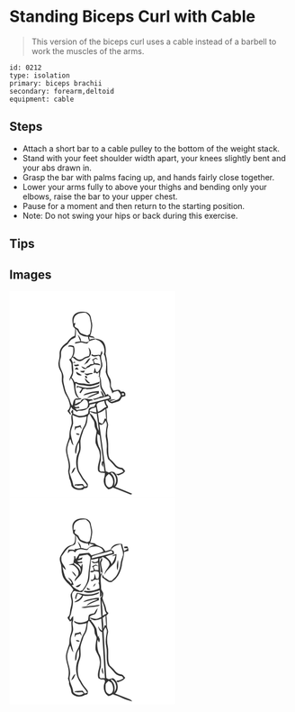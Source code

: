 # Standing Biceps Curl with Cable
> This version of the biceps curl uses a cable instead of a barbell to work the muscles of the arms.

``` 
id: 0212 
type: isolation 
primary: biceps brachii 
secondary: forearm,deltoid 
equipment: cable 
``` 

## Steps

 - Attach a short bar to a cable pulley to the bottom of the weight stack.
 - Stand with your feet shoulder width apart, your knees slightly bent and your abs drawn in.
 - Grasp the bar with palms facing up, and hands fairly close together.
 - Lower your arms fully to above your thighs and bending only your elbows, raise the bar to your upper chest.
 - Pause for a moment and then return to the starting position.
 - Note: Do not swing your hips or back during this exercise.

## Tips


## Images

<svg width="221pt" height="275pt" viewBox="0 0 221 275" xmlns="http://www.w3.org/2000/svg"><g fill="#FFF"><path d="M0 0h221v275H0V0m85.87 31.82c-3.32 4.4-1.36 10.05-.84 15 .92 1.04 1.84 2.09 2.75 3.14-.14 3.06-.3 6.12-.58 9.18-4.39 1.63-7.61 4.95-10.05 8.83-5.25 3.29-10.5 8.42-10.27 15.1.25 3.55-.39 7.03-1.23 10.45-1.07 4.55.4 9.24 2.78 13.12 2.9 4.75.6 10.44 1.92 15.54 1.56 5.48 2.17 11.3 5.27 16.24 2.72 4.05 4.15 8.71 5.13 13.44.26 2.85-1.23 5.41-3.36 7.19 1.15 1.98 2.68 3.69 4.09 5.49.98-1.84-.53-3.35-1.41-4.84.63-1.97 1.58-3.82 2.38-5.71.42.73.85 1.47 1.28 2.21 2.12 1.33 4.12 2.83 6.27 4.11 2.23-2.35 5.76-.77 8.54-1.8 3.3-.39 5.89-2.46 7.97-4.9l.64-2.59c2.67-.7 5.36-1.37 8.07-1.92-.66 1.47-1.34 2.93-2.04 4.38-2.54.39-5.37.69-7.23 2.67-.57 2.13-.69 4.35-1.04 6.52-3.49 2.32-7.75 3.73-11.97 3.23-2.74-.59-5.24-1.91-7.84-2.92-.03-1.95-.07-3.9-.2-5.84a9.253 9.253 0 0 0-2.77 3.7c.6.65 1.19 1.31 1.78 1.98-3.14 4.66.4 10.54-1.42 15.57-1.99 5.15-2.38 10.67-2.78 16.12-1.58 5.44-4.03 10.77-4.38 16.5.41 8.78 5.24 17.07 3.42 26.01-1.2 4.02 1.12 7.81 1.06 11.84 1.52 3.32 2.47 6.8 3.05 10.4 3.12 5.11 9.79 5.61 15.16 4.71.65-.59 1.31-1.17 1.98-1.74 1.33-.37 3.08-.07 4.05-1.23.97-1.22.42-2.88.52-4.29-2.51-3.87-6.09-6.95-8.06-11.17-1.41-2.86-3.71-5.32-4.39-8.51-1.91-7.79-.92-16.2 2.16-23.56 1.54-5 .11-10.26.55-15.36.69-4.69 2.74-9.01 3.99-13.55 1.49-3.14 3.87-5.9 4.44-9.43 1.44-4.11-.35-9.36 3.74-12.25 1.35 3.24 3.35 6.11 5.2 9.07 1.7 2.66.98 6.02 1.88 8.93.69 1.73 1.67 3.33 2.26 5.11-.7 5.33-2.04 10.72-1.35 16.12 1.53 4.79 5.16 8.81 5.43 14.02 1.6 7.8-3.81 15.13-2.08 22.91 1.96 2.84 5.9 2.71 8.98 2.77.53 4.46-2.62 8.6-1.2 13.09.38 3.73 2.96 6.52 5.77 8.73 2.71-.01 4.99-1.36 6.92-3.14l-.7.92c7.68 2.57 15.06 5.96 22.64 8.81 1.16.72 2.15.11 2.97-.78-7.5-3.2-15.11-6.12-22.69-9.13 5.01-4.7 4.28-13.43-.05-18.32-2.05-2.52-5.68-1.93-8.26-.67-1.4-.63-2.8-1.25-4.22-1.81-2.86-20.74-5.54-41.5-8.52-62.22 4.25 1.98 6.65-2.11 8.49-5.11.85 2.16 2 4.44 1.41 6.84-1.11 4.55-1.17 9.25-1.48 13.9.65 5.02 1.88 10.01 1.45 15.12-.45 5.14.06 10.42 1.82 15.27 2.86 2.86 5.86 5.6 8.27 8.87 2.4 3.13 6.21 4.71 10.06 5.05.72.95 1.44 1.9 2.16 2.86-3.1 2.1-6.49 3.6-10.33 2.81 1.22.73 2.33 2.79 4.03 1.93 3.21-1.22 6.9-2.24 8.5-5.61-1.17-1.39-2.23-2.9-3.66-4.03-2.02-.64-4.3-.58-6.1-1.82-3.83-2.43-5.93-6.7-9.58-9.35-1.8-1.17-2.19-3.39-2.71-5.3-1.01-6.85-.09-13.82-.96-20.67a41.845 41.845 0 0 1 .19-19.18c.6-3.09-1.75-5.78-1.49-8.85.08-4.61-.08-9.24-.9-13.78.58-.24 1.73-.72 2.3-.96l-.06-2.61c-2.05-1.89-2.56-4.59-2.9-7.23l2.17-.36c1.75 1.74 3.7 3.75 6.32 3.92 2.7-.54 5.31-1.48 7.94-2.29 2.79-.64 3.81-3.62 5.08-5.84 1.54-.49 3.08-1.01 4.62-1.53.06-1.71.51-3.69-1.01-4.93-1.14-1.67-3.44-.55-5.09-.81-1.64-4.64-6.59-1.55-9.99-1.49-1.05-1.78-2.26-3.47-3.16-5.33-.3-3.23.5-6.6-.74-9.7-1.4-3.32-3.98-6.33-3.97-10.09.01-8.03-.2-16.27-2.42-24 .88-5.65.19-12.14-3.73-16.57-4.83-3.66-11.95-4.46-17.45-1.92-.24-1.32-.49-2.64-.73-3.96 2.49.72 5.03 1.31 7.63 1.45-1.49-2.05-4.04-2.15-6.28-2.69 1.59-3.85 2.07-8.03 2.66-12.12.72-4.21-1.21-8.2-1.7-12.32-.31-4.29-4.49-7.65-8.7-7.56-5-.54-10.88.16-14.07 4.52z"/><path d="M89 31.76c3.63-3.24 8.69-3.34 13.27-3.16 2.01 1.87 4.67 3.6 5.02 6.57.75 4.26 2.29 8.51 1.53 12.89-.51 2.91-.73 5.9-1.64 8.72-.99.8-2.11 1.43-3.18 2.11-2.7-.89-5.44-1.73-8.04-2.88-2.3-1.13-3.11-3.75-4.09-5.92-1.71-1.03-3.38-2.11-5.04-3.22.35-1.67.79-3.31 1.22-4.96-.61.15-1.83.44-2.44.59-.31-3.79.05-8.3 3.39-10.74z"/><path d="M88.67 49.93c2.2 2.08 3.15 5.05 5.14 7.27 3.2 2.22 7.09 3.4 11 3.24.09 1.86.64 3.63 1.56 5.25-2.63 4.22-7.16.61-10.94.83.37-3.59-2.06-6.39-4.44-8.74 1.3 2.93 2.56 5.87 3.62 8.88-2.31.41-4.61.89-6.93 1.26l-.2 1.58c2.52-.35 4.98-1.06 7.5-1.36 2.74-.27 5.22 1.21 7.89 1.45 1.67-.18 2.3-1.88 3.16-3.06 3.19-1.11 6.38-2.29 9.7-2.98l-.15.77c8.55 1.65 13.08 11.64 10.41 19.56 1.22 1.93 1.8 4.13 1.93 6.41 1.85 5.51 1.1 11.45.52 17.12 1.43 6.37 6.13 11.84 5.54 18.62.49 3.5 2.73 6.54 3.39 10.05 1.25-2.92 4.84-2.62 7.32-3.66 1.33 1.78 3.03 3.42 3.76 5.57-.43 3.36-3.17 6.76-6.77 6.91-2.17 1.4-4.65 2.3-7.27 2.05 2-1.91 4.9-1.96 7.36-2.89-2.18-.57-4.41-.14-6.52.45.63-2.59.22-5.5-2.75-6.14-.95-1.97-2.14-2.05-3.57-.22-1.4-3.46-3.57-6.49-5.34-9.74-1.9-4.75-.5-10.25-2.91-14.88.32-2.42.27-4.87.71-7.27.72-2.45 2.07-4.69 2.61-7.2.23-5.38-4.01-11.5-.06-16.26.13-1.37-.55-2.63-.88-3.93-.68 2.03-1.36 4.06-1.93 6.12-3.81-1.23-7.83 1.4-11.3-1.35-.16.42-.49 1.28-.66 1.71 2.99 1.97 6.41 1.63 9.56.23.66.47 1.31.95 1.96 1.45.05 4.67 2.74 9.31 1.07 13.95-.86 2.33-2.35 4.35-3.61 6.47-.7-.12-2.09-.36-2.78-.47-.24-1.84-.69-3.64-1.54-5.3-.49 2.42-.92 4.85-1.45 7.27.67-.17 1.99-.5 2.65-.67.5.34 1.5 1.01 2 1.34.59-.56 1.77-1.69 2.36-2.26.08 1.33.23 4 .31 5.33l-1.81.25c.48.13 1.44.38 1.91.51 2.05 5.54.01 11.74 2.66 17.13 1.47 2.52 3.23 4.86 4.68 7.4-.18.73-.53 2.21-.7 2.95 2.06-.61 4.14-1.17 6.22-1.74.33 1.01.67 2.02 1 3.04-9.23 2.14-18.3 4.98-27.58 6.9.05-.68.13-2.04.18-2.71 1.93-.55 3.86-1.08 5.8-1.57-1.84-1.34-4.05-1.39-6.23-1.16-3.22-1.13-7.11-1.13-9.9 1.03-.25.57-.76 1.7-1.02 2.27-.57.16-1.72.47-2.29.63-1.58 1.09-3.32 1.91-5.08 2.66.11-1.92.24-3.84.37-5.76 2.85-.33 6.23.21 8.44-2.05-.82-.04-2.45-.14-3.27-.18-4.21-5.63-6.04-13.2-4.52-20.06 2.13 1.72 4.74 2.6 7.46 2.61 4.65.07 9.23 2.24 13.88.93 3.25-1.03 6.77-1.38 9.8-3.04.22-.66.68-1.97.9-2.62-6 2.27-12.6 4.82-19.04 3.09-4.18-.95-8.81.16-12.49-2.55l-2.17.36c-.78-2.44-2.38-4.43-3.98-6.36 3.79-5.81 1.8-12.74 1.51-19.16 1.18-.22 2.36-.44 3.54-.67-.27-.33-.8-.99-1.07-1.32-.53.46-1.6 1.36-2.13 1.82-.75-1.64-1.54-3.26-2.36-4.86.42-.67 1.28-2.01 1.7-2.68 3.28 2.26 6.59 6.06 10.99 5.08 2.2-.27 3.83-1.83 5.5-3.14 2.21-1.53 5.88-1.19 6.99-4.1 2.62-3.48.86-8.4-2.24-10.94 1.33 3.6 2.29 7.48.79 11.2-1.84.67-3.76 1.15-5.55 1.95-2.1 1.13-3.89 3.22-6.46 3.17-3.15.47-5.38-2.23-7.68-3.91-.44.05-1.3.14-1.73.19 2.37-4.42 2.85-9.62 1.26-14.38-2.3-.75-6.97-2.5-7.67.95 2.4-.92 4.71-.12 6.88.96-.1 3.67.4 7.62-1.37 11-1.03 1.91-1.85 4.34-4.3 4.79 1.36 2.28 3.43 4.45 3.34 7.28.08 2.76.18 5.51.49 8.26 1.01 4.82-3.8 8.38-3.19 13.24a86.48 86.48 0 0 0 1.74-3.79c5.58 5.88 3.46 14.36 6.16 21.36.9 2.46 2.77 4.38 4.82 5.93-1.8.08-4.01-.75-5.49.64-2.67 2.17-2.1 5.96-3.44 8.83-1.9-2.31-2.83-5.11-3.5-7.97-2.14-4.76-5.23-9.17-6.36-14.34-.79-4.99-3.02-9.82-2.09-14.97.86-6.91-5.23-12.09-4.79-18.88-.26-2.62.57-5.14 1.26-7.62.93-3.04-.25-6.32.84-9.34 1.21-3.2 3.67-5.79 6.54-7.59 2.88-1.75 4.07-5.11 6.54-7.29 1.78-1.29 3.92-1.93 5.79-3.09.56-3.74.64-7.55.49-11.33m25.93 38.64c-1.45.91-2.71 2.24-4.55 2.19 1.88 1.49 2.5 3.73 2.14 6.07-1.34.07-2.68.14-4.02.2-1.2 1.39-2.78 2.29-4.51 2.86-.64.83-1.28 1.66-1.91 2.49-1.97-.83-3.89-1.78-5.87-2.57 1.11 2.15 2.99 3.57 5.42 3.79 1.66-1.3 3.51-2.35 5.55-2.91.34-.35 1.02-1.06 1.36-1.41 1.84-.37 3.61-.99 5.22-1.96 2.74.19 5.44.67 8.09 1.4-1.22-3.16-4.75-2.84-7.53-2.97-.55-1.36-1.15-2.69-1.83-3.99.85-.71 1.7-1.43 2.56-2.15 1.16.48 2.32.94 3.5 1.38-1.07-.86-2-2.83-3.62-2.42m-15.13 9.28c1.56-.85 3.08-1.79 4.6-2.71 1.27-2.16 2.83-4.14 4.19-6.25-4.5.92-5.9 5.94-8.79 8.96m-13.51.01c1.38 3.03 4.58 1.54 7.03 1.02-.27-.45-.8-1.35-1.07-1.8-1.93.64-3.94.82-5.96.78m.87 5.83c1.85.25 3.72.38 5.58.58-.83-1.05-1.68-2.09-2.53-3.13-1.04.83-2.06 1.67-3.05 2.55m7.45 2.53c1.07 1.72 2.96 1.95 4.81 2.07.59-.92 1.17-1.83 1.75-2.76-2.19.24-4.38.44-6.56.69m-5.13.86c-.51 3.91 4.28 5.68 7.44 4.75-2.37-1.75-4.9-3.26-7.44-4.75m10.58 2.1c1.25 1.08 2.31 2.7 4.12 2.78 1.06-.42 2.09-.88 3.11-1.37 1.6-.15 3.19-.46 4.46-1.53-4.03-1.47-7.73 1.9-11.69.12m1.32 3.55c-.71 1.35 1.21 3.35 2.57 2.77.52-1.32-1.1-3.71-2.57-2.77m-.37 2.75c.23 3.46 3.17 7.75 7.09 6.94-2.48-2.2-4.82-4.53-7.09-6.94m5.28 12.96c-5.57.68-10.77-1.71-16.14-2.7.05.88.14 2.64.19 3.52.36-.48 1.1-1.45 1.47-1.94 1.79.67 3.59 1.34 5.34 2.12-1.08 1.78-2.29 3.47-3.52 5.14.5.36 1 .73 1.5 1.11 1.34-1.66 2.46-3.47 3.28-5.44 1.09-.26 2.18-.5 3.27-.75 1.11.69 2.36 1.06 3.68.89 4.99-.1 9.98-1.29 14.41-3.63.15-.6.45-1.81.6-2.42-3.97 3.09-9.25 3.57-14.08 4.1m-4.09 7.66c-1.41.28-2.35 1.41-3.3 2.38 6.25-.89 12.31-4.26 18.66-3.33-4.75 2.08-10.08 3.4-13.82 7.23 5.51-1.58 10.56-4.55 16.02-6.37-.05-1.06-.09-2.12-.12-3.17-5.94.12-11.8 1.48-17.44 3.26m19.93-3.96c.52 2.72 1.75 5.2 2.77 7.75l-2.97-.08c-3.18 1.9-6.77 3.02-10.47 3.25.72.49 1.45.99 2.18 1.49 4.27-1.17 8.43-2.82 12.85-3.31-.03-.99-.07-1.97-.11-2.95-.99-2.32-2.25-4.55-4.25-6.15zM150.19 136.2c.88-1.55 3.62-.09 2.38 1.44-.92 1.53-3.6.12-2.38-1.44z"/><path d="M133.28 144.17c3.1-1.29-.09 3.31 0 0zM86.49 152.44c5.32-.76 9.45-4.36 12.77-8.35 5.98-.55 7.31 8.06 3.62 11.6-4.45 1.26-9.04 1.95-13.63 2.49l.28-.96c-.58-.3-1.73-.89-2.3-1.18 2.1-.25 4.2-.48 6.3-.74l-.96-1.95c-2.26.99-4.58 1.56-6.08-.91zM116.25 150.6c2.43-3.38 6.68-3.64 10.36-4.65.3 2.82 1.14 5.55 3.06 7.69-4.16 1.73-7.19 5.31-11.43 6.93-.98-3.26-1.43-6.63-1.99-9.97zM106.76 159.31c1.22-3.81 5.52-3.93 8.71-5 .25 2.32.45 4.65.55 6.98-3.09-.66-6.14-1.5-9.26-1.98zM118.01 162.26c3.74-1.15 7.17-3.06 10.16-5.59.28 4.32.49 8.65.79 12.96l-2.03-.04c-.7 2.36-1.18 4.94-2.96 6.78-1.58-.47-2.94-1.41-4.36-2.21-.44-3.98-1.07-7.93-1.6-11.9zM107.3 160.02c2.78 1.71 5.79 3.12 9.15 2.69.98 7.65 2.3 15.26 2.82 22.95-1.7-2.56-2.61-5.51-2.66-8.57-.12-3.88-2.83-6.87-4.63-10.1-1.11-2-3-3.34-4.87-4.57l.19-2.4zM84.02 164.67c2.99 1.02 5.75 2.76 8.88 3.32 3.47.18 6.86-.82 10.22-1.53-.75 4.46-1.18 9.15-3.42 13.17-3.58 5.58-4.94 12.18-7.14 18.34-1.99 3.79-4.14 7.61-4.7 11.93-.23 2.31-.73 4.93.9 6.88 1.31-5.23.57-11.06 4.08-15.58.11 3.28.35 6.58-.05 9.85-.77 3.37-2.72 6.39-3.25 9.84-.99 6.48-.67 13.38 1.94 19.46 2.06 3.37 3.88 6.88 5.99 10.21 2.36 2.65 4.62 5.4 6.33 8.54-1.18.4-2.37.79-3.56 1.16-.89-1.22-1.4-2.81-2.65-3.71-3.32.2-6.65.32-9.96.6-.25.41-.77 1.23-1.03 1.64l2.94-.42c3.09 1.76 7.27-1.92 9.33 1.84-4.34 4.1-13.57 2.2-14.09-4.31-1.13-5.09-3.63-9.77-4.71-14.88-.02-2.01.56-3.95.8-5.93.96-9.26-5.06-17.76-3.66-27.02.79-3.99 2.09-7.89 3.83-11.56 1.55 2.78 1.48 6.71 4.42 8.54-1.45-5.28-3.09-10.54-3.74-15.99.09-4.54 2.33-8.61 3.26-12.97.1-3.83-.7-7.61-.96-11.42m3.44 15.19c-.15 1.78-.3 3.56-.36 5.35.68-1.12 1.34-2.24 1.99-3.37 1.71-.41 3.42-.85 5.11-1.34.7 1.07 1.43 2.12 2.2 3.16-.41-1.91-.99-3.76-1.6-5.61-2.3 1.14-4.76 1.84-7.34 1.81m1.34 9.26c.73 2.32 2.91 2.05 4.91 1.75-.86-2.05-3.13-1.64-4.91-1.75m-6.22 53.65a69.27 69.27 0 0 0 3.09-2.84c.7-1.93 1.66-3.74 2.58-5.57-3.63 1.04-4.52 5.32-5.67 8.41zM119.34 206.75c-2.02-5.33-2.7-11.4-1.85-17.06.74.57 2.22 1.7 2.96 2.27 1.49 11.57 3.16 23.12 4.63 34.69-.4-.01-1.22-.03-1.63-.05-.18 1.27-.36 2.54-.55 3.8.81 1.34 1.64 2.66 2.52 3.95-.3-2.05-.73-4.06-.95-6.12 2.06 3.49 1.55 7.85 2.49 11.72-1.77.02-3.54.03-5.3.05-.57-.95-1.76-1.7-1.52-2.95.08-4.07.47-8.2 1.83-12.05.09-6.14 1.12-12.91-2.63-18.25zM129.25 242.21c.54.63.54.63 0 0zM135.18 242.3c.25-.27.77-.8 1.03-1.07 6.6 3.18 8.18 12.51 3.3 17.87 1.98-5.82.78-12.96-4.33-16.8z"/><path d="M128.3 249.01c.01-2.56 2.58-3.94 3.98-5.76 5.35 2.7 7.71 9.82 5.06 15.18-1.03 2.28-4.39 3.46-6.33 1.62-3.26-2.63-2.88-7.29-2.71-11.04z"/></g><g fill="#333"><path d="M85.87 31.82c3.19-4.36 9.07-5.06 14.07-4.52 4.21-.09 8.39 3.27 8.7 7.56.49 4.12 2.42 8.11 1.7 12.32-.59 4.09-1.07 8.27-2.66 12.12 2.24.54 4.79.64 6.28 2.69-2.6-.14-5.14-.73-7.63-1.45.24 1.32.49 2.64.73 3.96 5.5-2.54 12.62-1.74 17.45 1.92 3.92 4.43 4.61 10.92 3.73 16.57 2.22 7.73 2.43 15.97 2.42 24-.01 3.76 2.57 6.77 3.97 10.09 1.24 3.1.44 6.47.74 9.7.9 1.86 2.11 3.55 3.16 5.33 3.4-.06 8.35-3.15 9.99 1.49 1.65.26 3.95-.86 5.09.81 1.52 1.24 1.07 3.22 1.01 4.93-1.54.52-3.08 1.04-4.62 1.53-1.27 2.22-2.29 5.2-5.08 5.84-2.63.81-5.24 1.75-7.94 2.29-2.62-.17-4.57-2.18-6.32-3.92l-2.17.36c.34 2.64.85 5.34 2.9 7.23l.06 2.61c-.57.24-1.72.72-2.3.96.82 4.54.98 9.17.9 13.78-.26 3.07 2.09 5.76 1.49 8.85a41.845 41.845 0 0 0-.19 19.18c.87 6.85-.05 13.82.96 20.67.52 1.91.91 4.13 2.71 5.3 3.65 2.65 5.75 6.92 9.58 9.35 1.8 1.24 4.08 1.18 6.1 1.82 1.43 1.13 2.49 2.64 3.66 4.03-1.6 3.37-5.29 4.39-8.5 5.61-1.7.86-2.81-1.2-4.03-1.93 3.84.79 7.23-.71 10.33-2.81-.72-.96-1.44-1.91-2.16-2.86-3.85-.34-7.66-1.92-10.06-5.05-2.41-3.27-5.41-6.01-8.27-8.87-1.76-4.85-2.27-10.13-1.82-15.27.43-5.11-.8-10.1-1.45-15.12.31-4.65.37-9.35 1.48-13.9.59-2.4-.56-4.68-1.41-6.84-1.84 3-4.24 7.09-8.49 5.11 2.98 20.72 5.66 41.48 8.52 62.22 1.42.56 2.82 1.18 4.22 1.81 2.58-1.26 6.21-1.85 8.26.67 4.33 4.89 5.06 13.62.05 18.32 7.58 3.01 15.19 5.93 22.69 9.13-.82.89-1.81 1.5-2.97.78-7.58-2.85-14.96-6.24-22.64-8.81l.7-.92c-1.93 1.78-4.21 3.13-6.92 3.14-2.81-2.21-5.39-5-5.77-8.73-1.42-4.49 1.73-8.63 1.2-13.09-3.08-.06-7.02.07-8.98-2.77-1.73-7.78 3.68-15.11 2.08-22.91-.27-5.21-3.9-9.23-5.43-14.02-.69-5.4.65-10.79 1.35-16.12-.59-1.78-1.57-3.38-2.26-5.11-.9-2.91-.18-6.27-1.88-8.93-1.85-2.96-3.85-5.83-5.2-9.07-4.09 2.89-2.3 8.14-3.74 12.25-.57 3.53-2.95 6.29-4.44 9.43-1.25 4.54-3.3 8.86-3.99 13.55-.44 5.1.99 10.36-.55 15.36-3.08 7.36-4.07 15.77-2.16 23.56.68 3.19 2.98 5.65 4.39 8.51 1.97 4.22 5.55 7.3 8.06 11.17-.1 1.41.45 3.07-.52 4.29-.97 1.16-2.72.86-4.05 1.23-.67.57-1.33 1.15-1.98 1.74-5.37.9-12.04.4-15.16-4.71-.58-3.6-1.53-7.08-3.05-10.4.06-4.03-2.26-7.82-1.06-11.84 1.82-8.94-3.01-17.23-3.42-26.01.35-5.73 2.8-11.06 4.38-16.5.4-5.45.79-10.97 2.78-16.12 1.82-5.03-1.72-10.91 1.42-15.57-.59-.67-1.18-1.33-1.78-1.98a9.253 9.253 0 0 1 2.77-3.7c.13 1.94.17 3.89.2 5.84 2.6 1.01 5.1 2.33 7.84 2.92 4.22.5 8.48-.91 11.97-3.23.35-2.17.47-4.39 1.04-6.52 1.86-1.98 4.69-2.28 7.23-2.67.7-1.45 1.38-2.91 2.04-4.38-2.71.55-5.4 1.22-8.07 1.92l-.64 2.59c-2.08 2.44-4.67 4.51-7.97 4.9-2.78 1.03-6.31-.55-8.54 1.8-2.15-1.28-4.15-2.78-6.27-4.11-.43-.74-.86-1.48-1.28-2.21-.8 1.89-1.75 3.74-2.38 5.71.88 1.49 2.39 3 1.41 4.84-1.41-1.8-2.94-3.51-4.09-5.49 2.13-1.78 3.62-4.34 3.36-7.19-.98-4.73-2.41-9.39-5.13-13.44-3.1-4.94-3.71-10.76-5.27-16.24-1.32-5.1.98-10.79-1.92-15.54-2.38-3.88-3.85-8.57-2.78-13.12.84-3.42 1.48-6.9 1.23-10.45-.23-6.68 5.02-11.81 10.27-15.1 2.44-3.88 5.66-7.2 10.05-8.83.28-3.06.44-6.12.58-9.18-.91-1.05-1.83-2.1-2.75-3.14-.52-4.95-2.48-10.6.84-15m3.13-.06c-3.34 2.44-3.7 6.95-3.39 10.74.61-.15 1.83-.44 2.44-.59-.43 1.65-.87 3.29-1.22 4.96 1.66 1.11 3.33 2.19 5.04 3.22.98 2.17 1.79 4.79 4.09 5.92 2.6 1.15 5.34 1.99 8.04 2.88 1.07-.68 2.19-1.31 3.18-2.11.91-2.82 1.13-5.81 1.64-8.72.76-4.38-.78-8.63-1.53-12.89-.35-2.97-3.01-4.7-5.02-6.57-4.58-.18-9.64-.08-13.27 3.16m-.33 18.17c.15 3.78.07 7.59-.49 11.33-1.87 1.16-4.01 1.8-5.79 3.09-2.47 2.18-3.66 5.54-6.54 7.29-2.87 1.8-5.33 4.39-6.54 7.59-1.09 3.02.09 6.3-.84 9.34-.69 2.48-1.52 5-1.26 7.62-.44 6.79 5.65 11.97 4.79 18.88-.93 5.15 1.3 9.98 2.09 14.97 1.13 5.17 4.22 9.58 6.36 14.34.67 2.86 1.6 5.66 3.5 7.97 1.34-2.87.77-6.66 3.44-8.83 1.48-1.39 3.69-.56 5.49-.64-2.05-1.55-3.92-3.47-4.82-5.93-2.7-7-.58-15.48-6.16-21.36a86.48 86.48 0 0 1-1.74 3.79c-.61-4.86 4.2-8.42 3.19-13.24-.31-2.75-.41-5.5-.49-8.26.09-2.83-1.98-5-3.34-7.28 2.45-.45 3.27-2.88 4.3-4.79 1.77-3.38 1.27-7.33 1.37-11-2.17-1.08-4.48-1.88-6.88-.96.7-3.45 5.37-1.7 7.67-.95 1.59 4.76 1.11 9.96-1.26 14.38.43-.05 1.29-.14 1.73-.19 2.3 1.68 4.53 4.38 7.68 3.91 2.57.05 4.36-2.04 6.46-3.17 1.79-.8 3.71-1.28 5.55-1.95 1.5-3.72.54-7.6-.79-11.2 3.1 2.54 4.86 7.46 2.24 10.94-1.11 2.91-4.78 2.57-6.99 4.1-1.67 1.31-3.3 2.87-5.5 3.14-4.4.98-7.71-2.82-10.99-5.08-.42.67-1.28 2.01-1.7 2.68.82 1.6 1.61 3.22 2.36 4.86.53-.46 1.6-1.36 2.13-1.82.27.33.8.99 1.07 1.32-1.18.23-2.36.45-3.54.67.29 6.42 2.28 13.35-1.51 19.16 1.6 1.93 3.2 3.92 3.98 6.36l2.17-.36c3.68 2.71 8.31 1.6 12.49 2.55 6.44 1.73 13.04-.82 19.04-3.09-.22.65-.68 1.96-.9 2.62-3.03 1.66-6.55 2.01-9.8 3.04-4.65 1.31-9.23-.86-13.88-.93-2.72-.01-5.33-.89-7.46-2.61-1.52 6.86.31 14.43 4.52 20.06.82.04 2.45.14 3.27.18-2.21 2.26-5.59 1.72-8.44 2.05-.13 1.92-.26 3.84-.37 5.76 1.76-.75 3.5-1.57 5.08-2.66.57-.16 1.72-.47 2.29-.63.26-.57.77-1.7 1.02-2.27 2.79-2.16 6.68-2.16 9.9-1.03 2.18-.23 4.39-.18 6.23 1.16-1.94.49-3.87 1.02-5.8 1.57-.05.67-.13 2.03-.18 2.71 9.28-1.92 18.35-4.76 27.58-6.9-.33-1.02-.67-2.03-1-3.04-2.08.57-4.16 1.13-6.22 1.74.17-.74.52-2.22.7-2.95-1.45-2.54-3.21-4.88-4.68-7.4-2.65-5.39-.61-11.59-2.66-17.13-.47-.13-1.43-.38-1.91-.51l1.81-.25c-.08-1.33-.23-4-.31-5.33-.59.57-1.77 1.7-2.36 2.26-.5-.33-1.5-1-2-1.34-.66.17-1.98.5-2.65.67.53-2.42.96-4.85 1.45-7.27.85 1.66 1.3 3.46 1.54 5.3.69.11 2.08.35 2.78.47 1.26-2.12 2.75-4.14 3.61-6.47 1.67-4.64-1.02-9.28-1.07-13.95-.65-.5-1.3-.98-1.96-1.45-3.15 1.4-6.57 1.74-9.56-.23.17-.43.5-1.29.66-1.71 3.47 2.75 7.49.12 11.3 1.35.57-2.06 1.25-4.09 1.93-6.12.33 1.3 1.01 2.56.88 3.93-3.95 4.76.29 10.88.06 16.26-.54 2.51-1.89 4.75-2.61 7.2-.44 2.4-.39 4.85-.71 7.27 2.41 4.63 1.01 10.13 2.91 14.88 1.77 3.25 3.94 6.28 5.34 9.74 1.43-1.83 2.62-1.75 3.57.22 2.97.64 3.38 3.55 2.75 6.14 2.11-.59 4.34-1.02 6.52-.45-2.46.93-5.36.98-7.36 2.89 2.62.25 5.1-.65 7.27-2.05 3.6-.15 6.34-3.55 6.77-6.91-.73-2.15-2.43-3.79-3.76-5.57-2.48 1.04-6.07.74-7.32 3.66-.66-3.51-2.9-6.55-3.39-10.05.59-6.78-4.11-12.25-5.54-18.62.58-5.67 1.33-11.61-.52-17.12-.13-2.28-.71-4.48-1.93-6.41 2.67-7.92-1.86-17.91-10.41-19.56l.15-.77c-3.32.69-6.51 1.87-9.7 2.98-.86 1.18-1.49 2.88-3.16 3.06-2.67-.24-5.15-1.72-7.89-1.45-2.52.3-4.98 1.01-7.5 1.36l.2-1.58c2.32-.37 4.62-.85 6.93-1.26-1.06-3.01-2.32-5.95-3.62-8.88 2.38 2.35 4.81 5.15 4.44 8.74 3.78-.22 8.31 3.39 10.94-.83-.92-1.62-1.47-3.39-1.56-5.25-3.91.16-7.8-1.02-11-3.24-1.99-2.22-2.94-5.19-5.14-7.27m61.52 86.27c-1.22 1.56 1.46 2.97 2.38 1.44 1.24-1.53-1.5-2.99-2.38-1.44m-16.91 7.97c-.09 3.31 3.1-1.29 0 0m-46.79 8.27c1.5 2.47 3.82 1.9 6.08.91l.96 1.95c-2.1.26-4.2.49-6.3.74.57.29 1.72.88 2.3 1.18l-.28.96c4.59-.54 9.18-1.23 13.63-2.49 3.69-3.54 2.36-12.15-3.62-11.6-3.32 3.99-7.45 7.59-12.77 8.35m29.76-1.84c.56 3.34 1.01 6.71 1.99 9.97 4.24-1.62 7.27-5.2 11.43-6.93-1.92-2.14-2.76-4.87-3.06-7.69-3.68 1.01-7.93 1.27-10.36 4.65m-9.49 8.71c3.12.48 6.17 1.32 9.26 1.98-.1-2.33-.3-4.66-.55-6.98-3.19 1.07-7.49 1.19-8.71 5m11.25 2.95c.53 3.97 1.16 7.92 1.6 11.9 1.42.8 2.78 1.74 4.36 2.21 1.78-1.84 2.26-4.42 2.96-6.78l2.03.04c-.3-4.31-.51-8.64-.79-12.96-2.99 2.53-6.42 4.44-10.16 5.59m-10.71-2.24l-.19 2.4c1.87 1.23 3.76 2.57 4.87 4.57 1.8 3.23 4.51 6.22 4.63 10.1.05 3.06.96 6.01 2.66 8.57-.52-7.69-1.84-15.3-2.82-22.95-3.36.43-6.37-.98-9.15-2.69m-23.28 4.65c.26 3.81 1.06 7.59.96 11.42-.93 4.36-3.17 8.43-3.26 12.97.65 5.45 2.29 10.71 3.74 15.99-2.94-1.83-2.87-5.76-4.42-8.54a49.502 49.502 0 0 0-3.83 11.56c-1.4 9.26 4.62 17.76 3.66 27.02-.24 1.98-.82 3.92-.8 5.93 1.08 5.11 3.58 9.79 4.71 14.88.52 6.51 9.75 8.41 14.09 4.31-2.06-3.76-6.24-.08-9.33-1.84l-2.94.42c.26-.41.78-1.23 1.03-1.64 3.31-.28 6.64-.4 9.96-.6 1.25.9 1.76 2.49 2.65 3.71 1.19-.37 2.38-.76 3.56-1.16-1.71-3.14-3.97-5.89-6.33-8.54-2.11-3.33-3.93-6.84-5.99-10.21-2.61-6.08-2.93-12.98-1.94-19.46.53-3.45 2.48-6.47 3.25-9.84.4-3.27.16-6.57.05-9.85-3.51 4.52-2.77 10.35-4.08 15.58-1.63-1.95-1.13-4.57-.9-6.88.56-4.32 2.71-8.14 4.7-11.93 2.2-6.16 3.56-12.76 7.14-18.34 2.24-4.02 2.67-8.71 3.42-13.17-3.36.71-6.75 1.71-10.22 1.53-3.13-.56-5.89-2.3-8.88-3.32m35.32 42.08c3.75 5.34 2.72 12.11 2.63 18.25-1.36 3.85-1.75 7.98-1.83 12.05-.24 1.25.95 2 1.52 2.95 1.76-.02 3.53-.03 5.3-.05-.94-3.87-.43-8.23-2.49-11.72.22 2.06.65 4.07.95 6.12-.88-1.29-1.71-2.61-2.52-3.95.19-1.26.37-2.53.55-3.8.41.02 1.23.04 1.63.05-1.47-11.57-3.14-23.12-4.63-34.69-.74-.57-2.22-1.7-2.96-2.27-.85 5.66-.17 11.73 1.85 17.06m9.91 35.46c.54.63.54.63 0 0m5.93.09c5.11 3.84 6.31 10.98 4.33 16.8 4.88-5.36 3.3-14.69-3.3-17.87-.26.27-.78.8-1.03 1.07m-6.88 6.71c-.17 3.75-.55 8.41 2.71 11.04 1.94 1.84 5.3.66 6.33-1.62 2.65-5.36.29-12.48-5.06-15.18-1.4 1.82-3.97 3.2-3.98 5.76z"/><path d="M114.6 88.57c1.62-.41 2.55 1.56 3.62 2.42-1.18-.44-2.34-.9-3.5-1.38-.86.72-1.71 1.44-2.56 2.15.68 1.3 1.28 2.63 1.83 3.99 2.78.13 6.31-.19 7.53 2.97-2.65-.73-5.35-1.21-8.09-1.4-1.61.97-3.38 1.59-5.22 1.96-.34.35-1.02 1.06-1.36 1.41-2.04.56-3.89 1.61-5.55 2.91-2.43-.22-4.31-1.64-5.42-3.79 1.98.79 3.9 1.74 5.87 2.57.63-.83 1.27-1.66 1.91-2.49 1.73-.57 3.31-1.47 4.51-2.86 1.34-.06 2.68-.13 4.02-.2.36-2.34-.26-4.58-2.14-6.07 1.84.05 3.1-1.28 4.55-2.19z"/><path d="M99.47 97.85c2.89-3.02 4.29-8.04 8.79-8.96-1.36 2.11-2.92 4.09-4.19 6.25-1.52.92-3.04 1.86-4.6 2.71zM85.96 97.86c2.02.04 4.03-.14 5.96-.78.27.45.8 1.35 1.07 1.8-2.45.52-5.65 2.01-7.03-1.02zM86.83 103.69c.99-.88 2.01-1.72 3.05-2.55.85 1.04 1.7 2.08 2.53 3.13-1.86-.2-3.73-.33-5.58-.58zM94.28 106.22c2.18-.25 4.37-.45 6.56-.69-.58.93-1.16 1.84-1.75 2.76-1.85-.12-3.74-.35-4.81-2.07zM89.15 107.08c2.54 1.49 5.07 3 7.44 4.75-3.16.93-7.95-.84-7.44-4.75zM99.73 109.18c3.96 1.78 7.66-1.59 11.69-.12-1.27 1.07-2.86 1.38-4.46 1.53-1.02.49-2.05.95-3.11 1.37-1.81-.08-2.87-1.7-4.12-2.78zM101.05 112.73c1.47-.94 3.09 1.45 2.57 2.77-1.36.58-3.28-1.42-2.57-2.77zM100.68 115.48c2.27 2.41 4.61 4.74 7.09 6.94-3.92.81-6.86-3.48-7.09-6.94zM105.96 128.44c4.83-.53 10.11-1.01 14.08-4.1-.15.61-.45 1.82-.6 2.42-4.43 2.34-9.42 3.53-14.41 3.63-1.32.17-2.57-.2-3.68-.89-1.09.25-2.18.49-3.27.75-.82 1.97-1.94 3.78-3.28 5.44-.5-.38-1-.75-1.5-1.11 1.23-1.67 2.44-3.36 3.52-5.14-1.75-.78-3.55-1.45-5.34-2.12-.37.49-1.11 1.46-1.47 1.94-.05-.88-.14-2.64-.19-3.52 5.37.99 10.57 3.38 16.14 2.7zM101.87 136.1c5.64-1.78 11.5-3.14 17.44-3.26.03 1.05.07 2.11.12 3.17-5.46 1.82-10.51 4.79-16.02 6.37 3.74-3.83 9.07-5.15 13.82-7.23-6.35-.93-12.41 2.44-18.66 3.33.95-.97 1.89-2.1 3.3-2.38z"/><path d="M121.8 132.14c2 1.6 3.26 3.83 4.25 6.15.04.98.08 1.96.11 2.95-4.42.49-8.58 2.14-12.85 3.31-.73-.5-1.46-1-2.18-1.49 3.7-.23 7.29-1.35 10.47-3.25l2.97.08c-1.02-2.55-2.25-5.03-2.77-7.75zM87.46 179.86c2.58.03 5.04-.67 7.34-1.81.61 1.85 1.19 3.7 1.6 5.61-.77-1.04-1.5-2.09-2.2-3.16-1.69.49-3.4.93-5.11 1.34-.65 1.13-1.31 2.25-1.99 3.37.06-1.79.21-3.57.36-5.35zM88.8 189.12c1.78.11 4.05-.3 4.91 1.75-2 .3-4.18.57-4.91-1.75zM82.58 242.77c1.15-3.09 2.04-7.37 5.67-8.41-.92 1.83-1.88 3.64-2.58 5.57-1 .98-2.03 1.92-3.09 2.84z"/></g></svg>
<svg width="221pt" height="275pt" viewBox="0 0 221 275" xmlns="http://www.w3.org/2000/svg"><g fill="#FFF"><path d="M0 0h221v275H0V0m85.85 31.84c-3.29 4.39-1.33 10.01-.84 14.95.92 1.04 1.84 2.08 2.76 3.13-.36 4.27.69 9.73-3.66 12.31-8.38 1-12.69 8.91-16.27 15.57-1.61 3.44-.18 7.12.88 10.48 1 4.54.45 9.32 1.78 13.82 1.69 8.57 10.44 12.7 14.78 19.71-.89 2.16-2.47 3.94-3.41 6.07-.71 2.72.56 5.42.94 8.1.97 5.63-1.97 10.88-2.1 16.46-.01 2.64-1.26 4.98-3.31 6.62.65 2.11 2.16 3.75 3.55 5.4.49-.38 1.48-1.14 1.98-1.52-1.06 5.63 1.25 11.53-.92 16.98-1.7 4.67-1.85 9.68-2.3 14.57-1.49 5.12-3.67 10.09-4.32 15.43-.31 7.22 3.38 13.88 3.68 21.04.04 3.16-.08 6.36-.98 9.41.51 1.55 1.02 3.1 1.53 4.66-.9 3.97 2.24 7.18 2.59 11 .27 1.27.31 2.64.96 3.8 3.95 4.93 11.86 6.04 17.06 2.54 1.37-.56 3.39-.32 4.14-1.84.34-1.21.2-2.49.27-3.72-2.55-3.89-6.1-7.03-8.12-11.25-1.44-2.87-3.72-5.36-4.41-8.56-1.84-7.55-.99-15.74 1.94-22.91 1.91-5.16.29-10.72.79-16.04.59-3.84 2.03-7.45 3.26-11.1.86-4.3 4.47-7.42 5.15-11.79 1.26-3.87.15-8.35 2.78-11.75 2.5 2.48 4.37 5.49 6.16 8.5 1.96 3.14.7 7.19 2.52 10.38.55 1.5 1.87 2.92 1.55 4.61-.86 4.95-1.77 9.96-1.33 15 1.51 4.88 5.2 8.95 5.49 14.23 1.68 7.93-4.12 15.46-1.9 23.34 2.22 2.19 5.46 2.32 8.39 2.34l.6 2.94c-3.25 6.38-1.83 15.01 4.48 18.94 2.67-.2 4.94-1.53 6.97-3.17l-.85.87c8.76 2.66 16.81 7.52 25.8 9.33-1.58-2.27-4.29-3.04-6.71-4.02-5.42-2.07-10.77-4.31-16.17-6.41 5.82-5.57 4.05-16.58-2.94-20.43-1.86.45-3.73.88-5.55 1.49-1.07-.59-2.13-1.17-3.2-1.75-1.5-20.48-2.33-41.01-3.71-61.5-.04-2.3 1.63-4.14 2.64-6.07.76 1.92 2.04 3.83 1.72 6.01-1.1 6.62-2.34 13.5-.77 20.14 1.7 8.31-1.02 17.16 2.51 25.15 2.8 2.86 5.76 5.58 8.18 8.8 2.41 3.19 6.27 4.73 10.15 5.15.7.93 1.41 1.86 2.11 2.81-2.72 1.72-5.58 3.22-8.9 3.1-1.05 1.51 1.45 2.14 2.52 1.67 3.23-1.23 6.88-2.3 8.62-5.59-1.63-1.71-2.86-4.4-5.53-4.5-3.5-.29-6.34-2.59-8.47-5.22-1.93-2.69-4.65-4.63-6.84-7.04-3.19-7.73-.95-16.33-2.22-24.4-1.4-6.31-1.35-12.97.18-19.25.57-3.07-1.7-5.76-1.47-8.82.05-4.47-.1-8.96-.8-13.39 1.18-.98 2.23-2.11 2.79-3.57-1.06-1.25-2.72-2.28-2.84-4.08-.61-5.62-3.72-10.48-5.1-15.88.38-2.34 1.52-4.67.84-7.06-.86-2.02-2.83-3.64-2.6-6 .07-6.63-2.13-13.62 1.31-19.82-.74-.09-1.32.14-1.73.68-.1.39-.29 1.16-.39 1.55-.65-7.4-1.44-14.8-1.29-22.24.29.06.87.2 1.16.27a94.72 94.72 0 0 1 3.06-2.2c4.12 2.1 9.67 5.16 8.99 10.62-1.96 4.51-6.28 8.02-6.69 13.19 2.65-6.12 8.31-9.83 12.58-14.66 3.18-3.57 3.18-8.44 3.54-12.91-2.3.53-4.61 1.24-6.44 2.81 1.79-.29 3.56-.67 5.35-.99a34.61 34.61 0 0 1-5.44 11.59c-1.09-4.49-4.66-7.48-8.14-10.18 3.71-1.26 7.52-2.17 11.33-3.06-.08-1.27-.21-2.53-.4-3.78-1.13-.77-2.31-1.46-3.53-2.07 2.64-4.65 8.04-6.4 12.99-7.3.78 4.83 3.35 9.44 2.99 14.39-1.24 3.94-2.85 7.79-3.34 11.93-.44 4.88-2.28 9.49-4.5 13.81-1.71 3.37-4.8 5.65-7.32 8.37-1.05.06-2.1.11-3.14.16-2.18-1.75-4.51-3.29-6.92-4.69-.89-1.36-1.71-2.77-2.64-4.11.04 1.11.12 3.33.15 4.44 4.04 2.04 7.33 6.89 12.28 6.07 7.81-4.49 12.22-13.19 13.71-21.84.55-6.2 3.1-12.06 2.97-18.34a46.9 46.9 0 0 0 5.86-1.34c.26-2.18-.33-4.23-1.6-6-1.28.06-2.56.13-3.84.2-.05.47-.15 1.43-.19 1.9 1.62.11 3.24.25 4.85.42-1.36 1.59-3.21 2.6-4.95 3.71-1.1-3.07-2.07-6.19-2.56-9.41-5.87-1.21-14.1.81-15.32 7.47-2.36.83-4.75 1.55-7.14 2.26-1.23-1.93-2.3-4.17-4.39-5.31-3.23-1.8-7.21-2.32-9.72-5.27-2.04-.28-4.08-.56-6.11-.87 1.37-4 2.01-8.2 2.61-12.37.68-4.18-1.19-8.15-1.7-12.24-.32-4.29-4.45-7.67-8.67-7.59-5.02-.56-10.92.15-14.13 4.53m34.76 54.06c.1 4.17 1.41 8.2 1.34 12.39.74.55 1.52 1.06 2.33 1.51-.13-4.71-2.05-9.16-2.09-13.87 1.1-2.07 2.58-4.05.97-6.45-.9 2.11-2.05 4.16-2.55 6.42m23.58 10.51c1.22-4.57 1.24-9.39.7-14.06-1.45 4.44-2.44 9.59-.7 14.06z"/><path d="M88.97 31.78c3.66-3.26 8.75-3.37 13.37-3.17 1.98 1.89 4.61 3.64 4.97 6.6.66 3.93 2.06 7.81 1.63 11.85-.39 3.47-1.06 6.92-2.12 10.24-.75.38-2.24 1.14-2.98 1.51-2.86-.93-5.79-1.72-8.47-3.1-1.83-1.38-2.61-3.59-3.51-5.59-1.68-1.02-3.39-2.03-4.87-3.34.05-1.69.61-3.3 1-4.93-.6.17-1.81.52-2.42.69-.21-3.79.05-8.31 3.4-10.76z"/><path d="M88.68 49.88c2.11 2.17 3.16 5.1 5.16 7.33 3.26 2.02 6.98 3.43 10.87 3.26.32.85.97 2.56 1.29 3.41.18-.84.55-2.52.73-3.36 2.1.66 4.21 1.25 6.33 1.84-3.62.83-6.75 2.74-9.23 5.47-2.76.09-5.47-1.42-8.32-1.3.18-3.59-2.14-6.4-4.49-8.81 1.28 2.94 2.51 5.89 3.6 8.9-2.58.73-5.21 1.46-7.92 1.02.22.45.67 1.35.89 1.79-2.85-1-5.88-.78-8.83-.7-.42 1.6-.81 3.2-1.1 4.83 1.04-.99 2.05-2 3.04-3.05 1.43-.04 2.87-.07 4.31-.1.83.64 1.66 1.28 2.5 1.93 1.21-1.57 2.43-3.46 4.58-3.74 4-1.62 7.96 1.13 11.98.6.84-.9 1.51-1.95 2.24-2.94 6.46-2.64 16.13-2.86 19.17 4.77-5.12 2.5-10.73 3.7-16.16 5.33-1.03-1.14-1.97-2.4-3.2-3.33-4.27.36-8.55.75-12.8 1.29-1.74 2.29-3.03 4.89-4.87 7.12-.14-.95-.41-2.84-.55-3.78-.39-.11-1.19-.32-1.58-.42.04 2 .49 4.11-.68 5.91a8.92 8.92 0 0 1-.64 4.1c-1.91.54-3.88.9-5.69 1.75 2.42.4 5.24-.37 7.31 1.3 2.85 2.41 6.11 5.53 5.46 9.66.69 4.61-6.06 6.24-4.64 11.1 2.64-4.79 8.42-7.49 9.37-13.18.67-3.46 1.2-7.05.46-10.55-.65 1.28-1.2 2.59-1.7 3.92-1.25-1.53-2.59-2.99-4.05-4.33 1.99-.18 3.98-.38 5.96-.6-.32-.66-.64-1.31-.96-1.96-2.27 1.01-4.55 1.42-6.13-.92 2.06-.64 4.15-1.19 6.25-1.69.22-.68.65-2.05.86-2.74-1.79.66-3.57 1.35-5.35 2.03.29-.97.85-2.9 1.14-3.87 3.63-.78 7.27-1.5 10.96-2 1.68 1.57 4.6 3.03 3.73 5.83-.8 5.02-1.23 10.09-2.07 15.1-.87 5.68-.32 11.68-2.75 17.04-1.37 3.54-3.64 6.61-5.83 9.68-1.09.3-2.18.6-3.27.89-3.85-2.35-8.61-3.63-10.85-7.96.6.03 1.81.08 2.42.11-.81-4.34-3.19-8.61-7.58-10.11 1.78 2.25 3.71 4.39 5.14 6.9-.27.57-.55 1.14-.84 1.7-1.8-3.04-5.24-4.6-7.06-7.61-2.34-4.78-3.52-10.01-4.4-15.23 1.29 1.59 2.74 3.06 4.41 4.25-.79-5.44-6.53-8.99-6.02-14.73l.08-3.25c3.92-4.58 6.52-10.6 12.17-13.42 2.03-1.27 4.88-1.43 6.31-3.51 1.12-3.53.96-7.31.84-10.97m-5.53 47.71c1.79 2.58 3.36 5.51 6.09 7.23-.85-3.22-3.03-5.89-6.09-7.23m5.02 20.12c2.94 2.4 6.39-.78 7.51-3.58-2.53 1.14-5.06 2.29-7.51 3.58z"/><path d="M110.57 77.51c8.39-2.99 17.21-4.64 25.65-7.52l1.56 3.12c-9.35 2.38-18.63 5.08-28.06 7.13.21-.68.64-2.05.85-2.73zM108.79 82.03c3.31-.13 6.51-1.02 9.7-1.81-.15.95-.44 2.85-.59 3.8-1.11.73-2.43 1.02-3.66 1.46-1.57-.56-3.15-1.07-4.76-1.47 1.6 3.88 5.81 2.83 8.95 1.88.08 1.08.25 3.24.33 4.32-1.35-.48-2.58-1.39-4-1.6-1.54.76-3.01 1.64-4.56 2.37 1.79 1.37 2.16 3.48 2.14 5.62-1.65.28-3.29.59-4.93.92 1.55 2.58 4.19.92 6.08-.19 1.76.2 3.55.25 5.29.66 1 3.12.78 6.46-.25 9.54-.78-.14-2.34-.41-3.12-.54-.35-2.13-.96-4.2-1.65-6.23-.6 2.58-.01 5.87-2.19 7.81-1.07.22-2.17.25-3.27.34.46.65.92 1.31 1.39 1.96 1.47-.72 2.92-1.49 4.34-2.29 1.77.18 3.53.19 5.28-.16l.2 4.31c-.23-.05-.67-.17-.9-.23 1.27 2.36 1.31 5.05 1.39 7.66-5.89 2.8-12.59 4.38-19.07 3.2l-2.32.84c6.86 4.31 14.78.48 21.73-1.39.84 2.95.28 6.06.46 9.08.67-.7 1.34-1.4 2.01-2.11-.09-1.59-.15-3.18-.19-4.77.48 2.55 1.49 6.07-1.37 7.63.46 8.56.59 17.13 1.44 25.68-2.17 1.03-4.31 2.34-6.74 2.6-3.16.01-6.14-1.21-9.23-1.68 1.2-3.42 4.87-3.62 7.75-4.73 1.74-2.28 2.66-5.08 3.25-7.86-1.9 2-3.33 4.36-4.64 6.77-2.34.41-4.69.91-6.82 2-1.19 2.15-.82 4.84-1.33 7.23-5.45 3.95-12.92 4.41-18.66.77-.44 2.16 1.8 3.03 3.43 3.68 4.31 1.98 9.05.21 13.41-.65-.77 4.73-1.23 9.73-3.82 13.89-3.61 5.73-4.61 12.61-7.28 18.75-3.23 5.33-5.21 11.64-4.03 17.9 1.78-2.28 1.62-5.22 1.88-7.92.19-2.89 1.61-5.48 2.94-7.98.05 4.31.89 8.9-.98 12.97-4.49 9.93-3.78 22.43 2.64 31.37 2.24 5.17 6.74 8.76 9.35 13.68-1.16.4-2.32.78-3.49 1.14-.86-1.25-1.59-2.61-2.64-3.71-3.21.14-6.41.39-9.62.53-.44.37-1.31 1.13-1.74 1.5 1.06-.03 2.13-.07 3.2-.12 3.16 1.45 7.18-1.77 9.44 1.72-4.1 3.61-10.58 2.53-13.78-1.71-.39-7.7-6.8-14.5-4.46-22.35 1.57-9.58-4.91-18.38-3.53-27.93.78-4.06 2.14-7.99 3.84-11.75 1.39 2.97 1.83 6.54 4.28 8.9-1.08-5.45-2.99-10.73-3.59-16.27.15-3.89 1.67-7.5 2.82-11.16 1.66-4.86-1.72-10.08.4-14.83.35-1.96.08-3.96.12-5.93-1.85 1.18-2.62 3.28-3.72 5.06-2.49-2.56.29-5.25.78-7.98 1.13-6.74 3.85-13.41 2.13-20.32-.98-3.36-1.68-8.5 2.28-10.19.15-.05.44-.17.59-.22 3.19 1.17 6.56 1.79 9.96 1.67 3.27-4.19 6.34-8.64 8.41-13.55 2.22-5.61.91-11.76 2.22-17.52.75-3.98.46-8.06 1.08-12.06m3.13 36.35c1.38-1.42 2.53-3.04 3.38-4.83-2.1.85-3.45 2.49-3.38 4.83m-8.89.96c.27.71.8 2.15 1.07 2.87 1.38.07 2.75.09 4.13.06-1.61-1.19-3.31-2.26-5.2-2.93m1.91 9.14c-5.13.29-9.96-1.72-14.99-2.33-.78 2.93-3.72 6.25-1.11 9.02.4-2.73 1.1-5.4 2.3-7.89 1.91.65 3.81 1.31 5.67 2.09-1.85 4.71-6.61 6.69-10.54 9.28 5.22.14 10.47-3.69 11.92-8.76 5.61.83 11.41.64 16.81-1.21 1.83-.64 4.48-1.15 4.83-3.44-4.81 1.6-9.74 3.26-14.89 3.24m1.49 6.27c-2.88.78-5.96 1.44-8.11 3.67 6.48-.79 12.64-4.11 19.25-3.46-5 2.55-11.52 3.46-14.8 8.48 5.35-2.93 10.96-5.29 16.66-7.42-.07-1.09-.13-2.17-.18-3.26-4.33.2-8.61.97-12.82 1.99M95.8 145.49c4.31 1.72 8.75-.24 13.15-.35 3.9-.15 7.92-.39 11.54-1.99-.16-.26-.5-.78-.67-1.04-7.95 1.39-16.12 1.61-24.02 3.38m-8.33 34.45c-.21 1.8-.41 3.6-.56 5.42.75-1.17 1.47-2.36 2.19-3.54 1.69-.39 3.36-.8 5.02-1.28.77 1.07 1.56 2.12 2.38 3.15-.48-1.89-1.08-3.73-1.69-5.57-2.32 1.04-4.79 1.7-7.34 1.82m1.19 9.19c.95 2.19 3.05 2.12 5.11 1.75-1.04-1.98-3.25-1.69-5.11-1.75m-6.23 53.69c1.1-.91 2.17-1.85 3.22-2.82.74-2 1.69-3.91 2.56-5.86-3.47 1.51-4.49 5.48-5.78 8.68zM86.64 88.04c-.25-.49-.75-1.46-.99-1.94 3.27 1.54 6.84 3.2 8.73 6.48 1.04 2.31.41 4.92.38 7.36-.05-5.36-4.35-8.8-8.12-11.9z"/><path d="M112.11 91.7c.84-.62 1.67-1.24 2.5-1.86 1.38.29 2.75.55 4.14.77-.02 1.79-.01 3.58.01 5.38l-4.7-.15c-.6-1.41-1.26-2.78-1.95-4.14zM123.13 136.1c1.43 3.94 3.44 7.72 3.91 11.95.17 2.13 1.39 3.92 2.55 5.64-1.85.88-3.64 1.88-5.36 3 .35-6.89-.88-13.71-1.1-20.59zM124.47 159.62c1.22-1.03 2.44-2.06 3.67-3.07.32 4.36.52 8.73.82 13.1-.5-.02-1.51-.05-2.01-.06-.48 1.66-.98 3.32-1.53 4.96-.07-4.99-.41-9.97-.95-14.93zM107.06 161.74l.3-1.67c1.67.8 3.26 1.84 5.02 2.45 3.55.77 7-.77 10.27-1.94.06 5.38 1 10.71.95 16.1-2.13-1.18-3.74-3.01-4.56-5.31-.18.03-.54.1-.72.14 1.02 2.82 1.93 6.16 5.33 6.89 1.44 20.5 2.25 41.03 3.74 61.52-1.97.04-3.94.06-5.91.07-.49-.95-1.45-1.77-1.33-2.93.09-4.03.41-8.15 1.82-11.97.11-6.21 1.1-13.04-2.69-18.46-2.07-5.63-2.78-12.05-1.56-17.98.6 1.21 1.17 2.41 1.76 3.63 1.32-2.14 1.61-4.6-.09-6.65.04-.87.09-1.73.13-2.6-.28.52-.83 1.56-1.11 2.07-1.45-3.54-1.57-7.38-2.37-11.07-1.94-3.86-4.15-7.69-7.23-10.75l.87-.67-2.62-.87m18.45 72.89c-.44-3.02-.92-6.03-1.39-9.03-1.62 3.11-1.02 6.52 1.39 9.03zM135.14 242.22c.29-.24.85-.73 1.14-.97 2.82 1.74 5.36 4.23 5.78 7.71 1.33 3.67-.6 7.18-2.5 10.21 1.89-5.91.72-13.03-4.42-16.95z"/><path d="M132.16 243.31c1.29.89 2.6 1.76 3.91 2.61 1.81 3.57 3.35 7.88 1.61 11.78-.76 2.73-4.56 4.44-6.76 2.28-3.18-2.67-2.78-7.28-2.62-11.02.05-2.47 2.51-3.85 3.86-5.65z"/></g><g fill="#333"><path d="M85.85 31.84c3.21-4.38 9.11-5.09 14.13-4.53 4.22-.08 8.35 3.3 8.67 7.59.51 4.09 2.38 8.06 1.7 12.24-.6 4.17-1.24 8.37-2.61 12.37 2.03.31 4.07.59 6.11.87 2.51 2.95 6.49 3.47 9.72 5.27 2.09 1.14 3.16 3.38 4.39 5.31 2.39-.71 4.78-1.43 7.14-2.26 1.22-6.66 9.45-8.68 15.32-7.47.49 3.22 1.46 6.34 2.56 9.41 1.74-1.11 3.59-2.12 4.95-3.71-1.61-.17-3.23-.31-4.85-.42.04-.47.14-1.43.19-1.9 1.28-.07 2.56-.14 3.84-.2 1.27 1.77 1.86 3.82 1.6 6a46.9 46.9 0 0 1-5.86 1.34c.13 6.28-2.42 12.14-2.97 18.34-1.49 8.65-5.9 17.35-13.71 21.84-4.95.82-8.24-4.03-12.28-6.07-.03-1.11-.11-3.33-.15-4.44.93 1.34 1.75 2.75 2.64 4.11 2.41 1.4 4.74 2.94 6.92 4.69 1.04-.05 2.09-.1 3.14-.16 2.52-2.72 5.61-5 7.32-8.37 2.22-4.32 4.06-8.93 4.5-13.81.49-4.14 2.1-7.99 3.34-11.93.36-4.95-2.21-9.56-2.99-14.39-4.95.9-10.35 2.65-12.99 7.3 1.22.61 2.4 1.3 3.53 2.07.19 1.25.32 2.51.4 3.78-3.81.89-7.62 1.8-11.33 3.06 3.48 2.7 7.05 5.69 8.14 10.18a34.61 34.61 0 0 0 5.44-11.59c-1.79.32-3.56.7-5.35.99 1.83-1.57 4.14-2.28 6.44-2.81-.36 4.47-.36 9.34-3.54 12.91-4.27 4.83-9.93 8.54-12.58 14.66.41-5.17 4.73-8.68 6.69-13.19.68-5.46-4.87-8.52-8.99-10.62a94.72 94.72 0 0 0-3.06 2.2c-.29-.07-.87-.21-1.16-.27-.15 7.44.64 14.84 1.29 22.24.1-.39.29-1.16.39-1.55.41-.54.99-.77 1.73-.68-3.44 6.2-1.24 13.19-1.31 19.82-.23 2.36 1.74 3.98 2.6 6 .68 2.39-.46 4.72-.84 7.06 1.38 5.4 4.49 10.26 5.1 15.88.12 1.8 1.78 2.83 2.84 4.08-.56 1.46-1.61 2.59-2.79 3.57.7 4.43.85 8.92.8 13.39-.23 3.06 2.04 5.75 1.47 8.82-1.53 6.28-1.58 12.94-.18 19.25 1.27 8.07-.97 16.67 2.22 24.4 2.19 2.41 4.91 4.35 6.84 7.04 2.13 2.63 4.97 4.93 8.47 5.22 2.67.1 3.9 2.79 5.53 4.5-1.74 3.29-5.39 4.36-8.62 5.59-1.07.47-3.57-.16-2.52-1.67 3.32.12 6.18-1.38 8.9-3.1-.7-.95-1.41-1.88-2.11-2.81-3.88-.42-7.74-1.96-10.15-5.15-2.42-3.22-5.38-5.94-8.18-8.8-3.53-7.99-.81-16.84-2.51-25.15-1.57-6.64-.33-13.52.77-20.14.32-2.18-.96-4.09-1.72-6.01-1.01 1.93-2.68 3.77-2.64 6.07 1.38 20.49 2.21 41.02 3.71 61.5 1.07.58 2.13 1.16 3.2 1.75 1.82-.61 3.69-1.04 5.55-1.49 6.99 3.85 8.76 14.86 2.94 20.43 5.4 2.1 10.75 4.34 16.17 6.41 2.42.98 5.13 1.75 6.71 4.02-8.99-1.81-17.04-6.67-25.8-9.33l.85-.87c-2.03 1.64-4.3 2.97-6.97 3.17-6.31-3.93-7.73-12.56-4.48-18.94l-.6-2.94c-2.93-.02-6.17-.15-8.39-2.34-2.22-7.88 3.58-15.41 1.9-23.34-.29-5.28-3.98-9.35-5.49-14.23-.44-5.04.47-10.05 1.33-15 .32-1.69-1-3.11-1.55-4.61-1.82-3.19-.56-7.24-2.52-10.38-1.79-3.01-3.66-6.02-6.16-8.5-2.63 3.4-1.52 7.88-2.78 11.75-.68 4.37-4.29 7.49-5.15 11.79-1.23 3.65-2.67 7.26-3.26 11.1-.5 5.32 1.12 10.88-.79 16.04-2.93 7.17-3.78 15.36-1.94 22.91.69 3.2 2.97 5.69 4.41 8.56 2.02 4.22 5.57 7.36 8.12 11.25-.07 1.23.07 2.51-.27 3.72-.75 1.52-2.77 1.28-4.14 1.84-5.2 3.5-13.11 2.39-17.06-2.54-.65-1.16-.69-2.53-.96-3.8-.35-3.82-3.49-7.03-2.59-11-.51-1.56-1.02-3.11-1.53-4.66.9-3.05 1.02-6.25.98-9.41-.3-7.16-3.99-13.82-3.68-21.04.65-5.34 2.83-10.31 4.32-15.43.45-4.89.6-9.9 2.3-14.57 2.17-5.45-.14-11.35.92-16.98-.5.38-1.49 1.14-1.98 1.52-1.39-1.65-2.9-3.29-3.55-5.4 2.05-1.64 3.3-3.98 3.31-6.62.13-5.58 3.07-10.83 2.1-16.46-.38-2.68-1.65-5.38-.94-8.1.94-2.13 2.52-3.91 3.41-6.07-4.34-7.01-13.09-11.14-14.78-19.71-1.33-4.5-.78-9.28-1.78-13.82-1.06-3.36-2.49-7.04-.88-10.48 3.58-6.66 7.89-14.57 16.27-15.57 4.35-2.58 3.3-8.04 3.66-12.31-.92-1.05-1.84-2.09-2.76-3.13-.49-4.94-2.45-10.56.84-14.95m3.12-.06c-3.35 2.45-3.61 6.97-3.4 10.76.61-.17 1.82-.52 2.42-.69-.39 1.63-.95 3.24-1 4.93 1.48 1.31 3.19 2.32 4.87 3.34.9 2 1.68 4.21 3.51 5.59 2.68 1.38 5.61 2.17 8.47 3.1.74-.37 2.23-1.13 2.98-1.51 1.06-3.32 1.73-6.77 2.12-10.24.43-4.04-.97-7.92-1.63-11.85-.36-2.96-2.99-4.71-4.97-6.6-4.62-.2-9.71-.09-13.37 3.17m-.29 18.1c.12 3.66.28 7.44-.84 10.97-1.43 2.08-4.28 2.24-6.31 3.51-5.65 2.82-8.25 8.84-12.17 13.42l-.08 3.25c-.51 5.74 5.23 9.29 6.02 14.73-1.67-1.19-3.12-2.66-4.41-4.25.88 5.22 2.06 10.45 4.4 15.23 1.82 3.01 5.26 4.57 7.06 7.61.29-.56.57-1.13.84-1.7-1.43-2.51-3.36-4.65-5.14-6.9 4.39 1.5 6.77 5.77 7.58 10.11-.61-.03-1.82-.08-2.42-.11 2.24 4.33 7 5.61 10.85 7.96 1.09-.29 2.18-.59 3.27-.89 2.19-3.07 4.46-6.14 5.83-9.68 2.43-5.36 1.88-11.36 2.75-17.04.84-5.01 1.27-10.08 2.07-15.1.87-2.8-2.05-4.26-3.73-5.83-3.69.5-7.33 1.22-10.96 2-.29.97-.85 2.9-1.14 3.87 1.78-.68 3.56-1.37 5.35-2.03-.21.69-.64 2.06-.86 2.74-2.1.5-4.19 1.05-6.25 1.69 1.58 2.34 3.86 1.93 6.13.92.32.65.64 1.3.96 1.96-1.98.22-3.97.42-5.96.6 1.46 1.34 2.8 2.8 4.05 4.33.5-1.33 1.05-2.64 1.7-3.92.74 3.5.21 7.09-.46 10.55-.95 5.69-6.73 8.39-9.37 13.18-1.42-4.86 5.33-6.49 4.64-11.1.65-4.13-2.61-7.25-5.46-9.66-2.07-1.67-4.89-.9-7.31-1.3 1.81-.85 3.78-1.21 5.69-1.75.53-1.3.75-2.67.64-4.1 1.17-1.8.72-3.91.68-5.91.39.1 1.19.31 1.58.42.14.94.41 2.83.55 3.78 1.84-2.23 3.13-4.83 4.87-7.12 4.25-.54 8.53-.93 12.8-1.29 1.23.93 2.17 2.19 3.2 3.33 5.43-1.63 11.04-2.83 16.16-5.33-3.04-7.63-12.71-7.41-19.17-4.77-.73.99-1.4 2.04-2.24 2.94-4.02.53-7.98-2.22-11.98-.6-2.15.28-3.37 2.17-4.58 3.74-.84-.65-1.67-1.29-2.5-1.93-1.44.03-2.88.06-4.31.1-.99 1.05-2 2.06-3.04 3.05.29-1.63.68-3.23 1.1-4.83 2.95-.08 5.98-.3 8.83.7-.22-.44-.67-1.34-.89-1.79 2.71.44 5.34-.29 7.92-1.02-1.09-3.01-2.32-5.96-3.6-8.9 2.35 2.41 4.67 5.22 4.49 8.81 2.85-.12 5.56 1.39 8.32 1.3 2.48-2.73 5.61-4.64 9.23-5.47-2.12-.59-4.23-1.18-6.33-1.84-.18.84-.55 2.52-.73 3.36-.32-.85-.97-2.56-1.29-3.41-3.89.17-7.61-1.24-10.87-3.26-2-2.23-3.05-5.16-5.16-7.33m21.89 27.63c-.21.68-.64 2.05-.85 2.73 9.43-2.05 18.71-4.75 28.06-7.13l-1.56-3.12c-8.44 2.88-17.26 4.53-25.65 7.52m-1.78 4.52c-.62 4-.33 8.08-1.08 12.06-1.31 5.76 0 11.91-2.22 17.52-2.07 4.91-5.14 9.36-8.41 13.55-3.4.12-6.77-.5-9.96-1.67-.15.05-.44.17-.59.22-3.96 1.69-3.26 6.83-2.28 10.19 1.72 6.91-1 13.58-2.13 20.32-.49 2.73-3.27 5.42-.78 7.98 1.1-1.78 1.87-3.88 3.72-5.06-.04 1.97.23 3.97-.12 5.93-2.12 4.75 1.26 9.97-.4 14.83-1.15 3.66-2.67 7.27-2.82 11.16.6 5.54 2.51 10.82 3.59 16.27-2.45-2.36-2.89-5.93-4.28-8.9-1.7 3.76-3.06 7.69-3.84 11.75-1.38 9.55 5.1 18.35 3.53 27.93-2.34 7.85 4.07 14.65 4.46 22.35 3.2 4.24 9.68 5.32 13.78 1.71-2.26-3.49-6.28-.27-9.44-1.72-1.07.05-2.14.09-3.2.12.43-.37 1.3-1.13 1.74-1.5 3.21-.14 6.41-.39 9.62-.53 1.05 1.1 1.78 2.46 2.64 3.71 1.17-.36 2.33-.74 3.49-1.14-2.61-4.92-7.11-8.51-9.35-13.68-6.42-8.94-7.13-21.44-2.64-31.37 1.87-4.07 1.03-8.66.98-12.97-1.33 2.5-2.75 5.09-2.94 7.98-.26 2.7-.1 5.64-1.88 7.92-1.18-6.26.8-12.57 4.03-17.9 2.67-6.14 3.67-13.02 7.28-18.75 2.59-4.16 3.05-9.16 3.82-13.89-4.36.86-9.1 2.63-13.41.65-1.63-.65-3.87-1.52-3.43-3.68 5.74 3.64 13.21 3.18 18.66-.77.51-2.39.14-5.08 1.33-7.23 2.13-1.09 4.48-1.59 6.82-2 1.31-2.41 2.74-4.77 4.64-6.77-.59 2.78-1.51 5.58-3.25 7.86-2.88 1.11-6.55 1.31-7.75 4.73 3.09.47 6.07 1.69 9.23 1.68 2.43-.26 4.57-1.57 6.74-2.6-.85-8.55-.98-17.12-1.44-25.68 2.86-1.56 1.85-5.08 1.37-7.63.04 1.59.1 3.18.19 4.77-.67.71-1.34 1.41-2.01 2.11-.18-3.02.38-6.13-.46-9.08-6.95 1.87-14.87 5.7-21.73 1.39l2.32-.84c6.48 1.18 13.18-.4 19.07-3.2-.08-2.61-.12-5.3-1.39-7.66.23.06.67.18.9.23l-.2-4.31c-1.75.35-3.51.34-5.28.16-1.42.8-2.87 1.57-4.34 2.29-.47-.65-.93-1.31-1.39-1.96 1.1-.09 2.2-.12 3.27-.34 2.18-1.94 1.59-5.23 2.19-7.81.69 2.03 1.3 4.1 1.65 6.23.78.13 2.34.4 3.12.54 1.03-3.08 1.25-6.42.25-9.54-1.74-.41-3.53-.46-5.29-.66-1.89 1.11-4.53 2.77-6.08.19 1.64-.33 3.28-.64 4.93-.92.02-2.14-.35-4.25-2.14-5.62 1.55-.73 3.02-1.61 4.56-2.37 1.42.21 2.65 1.12 4 1.6-.08-1.08-.25-3.24-.33-4.32-3.14.95-7.35 2-8.95-1.88 1.61.4 3.19.91 4.76 1.47 1.23-.44 2.55-.73 3.66-1.46.15-.95.44-2.85.59-3.8-3.19.79-6.39 1.68-9.7 1.81m-22.15 6.01c3.77 3.1 8.07 6.54 8.12 11.9.03-2.44.66-5.05-.38-7.36-1.89-3.28-5.46-4.94-8.73-6.48.24.48.74 1.45.99 1.94m25.47 3.66c.69 1.36 1.35 2.73 1.95 4.14l4.7.15c-.02-1.8-.03-3.59-.01-5.38-1.39-.22-2.76-.48-4.14-.77-.83.62-1.66 1.24-2.5 1.86m11.02 44.4c.22 6.88 1.45 13.7 1.1 20.59 1.72-1.12 3.51-2.12 5.36-3-1.16-1.72-2.38-3.51-2.55-5.64-.47-4.23-2.48-8.01-3.91-11.95m1.34 23.52c.54 4.96.88 9.94.95 14.93.55-1.64 1.05-3.3 1.53-4.96.5.01 1.51.04 2.01.06-.3-4.37-.5-8.74-.82-13.1-1.23 1.01-2.45 2.04-3.67 3.07m-17.41 2.12l2.62.87-.87.67c3.08 3.06 5.29 6.89 7.23 10.75.8 3.69.92 7.53 2.37 11.07.28-.51.83-1.55 1.11-2.07-.04.87-.09 1.73-.13 2.6 1.7 2.05 1.41 4.51.09 6.65-.59-1.22-1.16-2.42-1.76-3.63-1.22 5.93-.51 12.35 1.56 17.98 3.79 5.42 2.8 12.25 2.69 18.46-1.41 3.82-1.73 7.94-1.82 11.97-.12 1.16.84 1.98 1.33 2.93 1.97-.01 3.94-.03 5.91-.07-1.49-20.49-2.3-41.02-3.74-61.52-3.4-.73-4.31-4.07-5.33-6.89.18-.04.54-.11.72-.14.82 2.3 2.43 4.13 4.56 5.31.05-5.39-.89-10.72-.95-16.1-3.27 1.17-6.72 2.71-10.27 1.94-1.76-.61-3.35-1.65-5.02-2.45l-.3 1.67m28.08 80.48c5.14 3.92 6.31 11.04 4.42 16.95 1.9-3.03 3.83-6.54 2.5-10.21-.42-3.48-2.96-5.97-5.78-7.71-.29.24-.85.73-1.14.97m-2.98 1.09c-1.35 1.8-3.81 3.18-3.86 5.65-.16 3.74-.56 8.35 2.62 11.02 2.2 2.16 6 .45 6.76-2.28 1.74-3.9.2-8.21-1.61-11.78-1.31-.85-2.62-1.72-3.91-2.61z"/><path d="M120.61 85.9c.5-2.26 1.65-4.31 2.55-6.42 1.61 2.4.13 4.38-.97 6.45.04 4.71 1.96 9.16 2.09 13.87-.81-.45-1.59-.96-2.33-1.51.07-4.19-1.24-8.22-1.34-12.39zM144.19 96.41c-1.74-4.47-.75-9.62.7-14.06.54 4.67.52 9.49-.7 14.06zM83.15 97.59c3.06 1.34 5.24 4.01 6.09 7.23-2.73-1.72-4.3-4.65-6.09-7.23zM88.17 117.71c2.45-1.29 4.98-2.44 7.51-3.58-1.12 2.8-4.57 5.98-7.51 3.58zM111.92 118.38c-.07-2.34 1.28-3.98 3.38-4.83-.85 1.79-2 3.41-3.38 4.83zM103.03 119.34c1.89.67 3.59 1.74 5.2 2.93-1.38.03-2.75.01-4.13-.06-.27-.72-.8-2.16-1.07-2.87zM104.94 128.48c5.15.02 10.08-1.64 14.89-3.24-.35 2.29-3 2.8-4.83 3.44-5.4 1.85-11.2 2.04-16.81 1.21-1.45 5.07-6.7 8.9-11.92 8.76 3.93-2.59 8.69-4.57 10.54-9.28-1.86-.78-3.76-1.44-5.67-2.09-1.2 2.49-1.9 5.16-2.3 7.89-2.61-2.77.33-6.09 1.11-9.02 5.03.61 9.86 2.62 14.99 2.33zM106.43 134.75c4.21-1.02 8.49-1.79 12.82-1.99.05 1.09.11 2.17.18 3.26-5.7 2.13-11.31 4.49-16.66 7.42 3.28-5.02 9.8-5.93 14.8-8.48-6.61-.65-12.77 2.67-19.25 3.46 2.15-2.23 5.23-2.89 8.11-3.67zM95.8 145.49c7.9-1.77 16.07-1.99 24.02-3.38.17.26.51.78.67 1.04-3.62 1.6-7.64 1.84-11.54 1.99-4.4.11-8.84 2.07-13.15.35zM87.47 179.94c2.55-.12 5.02-.78 7.34-1.82.61 1.84 1.21 3.68 1.69 5.57-.82-1.03-1.61-2.08-2.38-3.15-1.66.48-3.33.89-5.02 1.28-.72 1.18-1.44 2.37-2.19 3.54.15-1.82.35-3.62.56-5.42zM88.66 189.13c1.86.06 4.07-.23 5.11 1.75-2.06.37-4.16.44-5.11-1.75zM125.51 234.63c-2.41-2.51-3.01-5.92-1.39-9.03.47 3 .95 6.01 1.39 9.03zM82.43 242.82c1.29-3.2 2.31-7.17 5.78-8.68-.87 1.95-1.82 3.86-2.56 5.86a78.23 78.23 0 0 1-3.22 2.82z"/></g></svg>